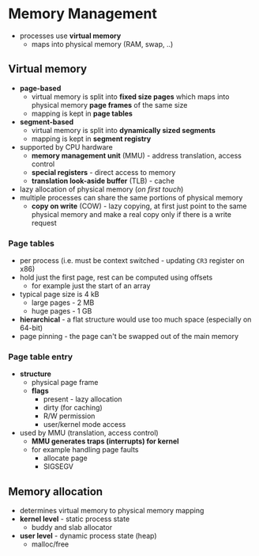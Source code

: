 # Memory Management

- processes use **virtual memory**
    - maps into physical memory (RAM, swap, ..)

## Virtual memory
- **page-based**
    - virtual memory is split into **fixed size pages** which maps into physical memory **page frames** of the same size
    - mapping is kept in **page tables**
- **segment-based**
    - virtual memory is split into **dynamically sized segments**
    - mapping is kept in **segment registry**
- supported by CPU hardware
    - **memory management unit** (MMU) - address translation, access control
    - **special registers** - direct access to memory
    - **translation look-aside buffer** (TLB) - cache
- lazy allocation of physical memory (_on first touch_)
- multiple processes can share the same portions of physical memory
    - **copy on write** (COW) - lazy copying, at first just point to the same physical memory and make a real
      copy only if there is a write request

### Page tables
- per process (i.e. must be context switched - updating `CR3` register on x86)
- hold just the first page, rest can be computed using offsets
    - for example just the start of an array
- typical page size is 4 kB
    - large pages - 2 MB
    - huge pages - 1 GB
- **hierarchical** - a flat structure would use too much space (especially on 64-bit)
- page pinning - the page can't be swapped out of the main memory

### Page table entry
- **structure**
    - physical page frame
    - **flags**
        - present - lazy allocation
        - dirty (for caching)
        - R/W permission
        - user/kernel mode access
- used by MMU (translation, access control)
    - **MMU generates traps (interrupts) for kernel**
    - for example handling page faults
        - allocate page
        - SIGSEGV

## Memory allocation
- determines virtual memory to physical memory mapping
- **kernel level** - static process state
    - buddy and slab allocator
- **user level** - dynamic process state (heap)
    - malloc/free